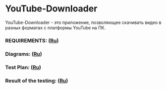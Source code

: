 # YouTube-Downloader
 YouTube-Downloader - это приложение, позволяющее скачивать видео в разных форматах с платформы YouTube на ПК.

### REQUIREMENTS: ([Ru](https://github.com/ArtemBakun650502/YouTube-Downloader/blob/master/Documents/Requirements/Requirements.md))

### Diagrams: ([Ru](https://github.com/ArtemBakun650502/YouTube-Downloader/blob/master/Documents/Diagrams/README.md))

### Test Plan: ([Ru](https://github.com/ArtemBakun650502/YouTube-Downloader/blob/master/Testing/TestPlan.md))

### Result of the testing: ([Ru](https://github.com/ArtemBakun650502/YouTube-Downloader/blob/master/Testing/Test.md))
